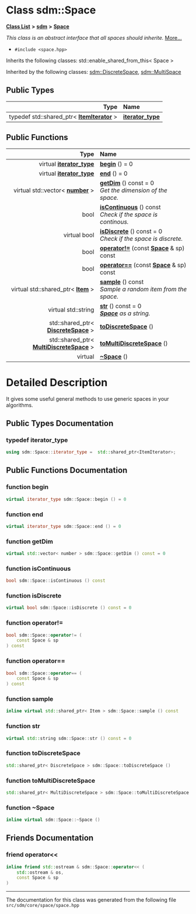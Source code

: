 
# Class sdm::Space

<link rel="stylesheet" href="https://cdnjs.cloudflare.com/ajax/libs/KaTeX/0.5.1/katex.min.css">
<link rel="stylesheet" href="https://cdn.jsdelivr.net/github-markdown-css/2.2.1/github-markdown.css"/>



[**Class List**](annotated.md) **>** [**sdm**](namespacesdm.md) **>** [**Space**](classsdm_1_1Space.md)



_This class is an abstract interface that all spaces should inherite._ [More...](#detailed-description)

* `#include <space.hpp>`



Inherits the following classes: std::enable_shared_from_this< Space >


Inherited by the following classes: [sdm::DiscreteSpace](classsdm_1_1DiscreteSpace.md),  [sdm::MultiSpace](classsdm_1_1MultiSpace.md)






## Public Types

| Type | Name |
| ---: | :--- |
| typedef std::shared\_ptr&lt; [**ItemIterator**](namespacesdm.md#typedef-itemiterator) &gt; | [**iterator\_type**](classsdm_1_1Space.md#typedef-iterator-type)  <br> |




## Public Functions

| Type | Name |
| ---: | :--- |
| virtual [**iterator\_type**](classsdm_1_1Space.md#typedef-iterator-type) | [**begin**](classsdm_1_1Space.md#function-begin) () = 0<br> |
| virtual [**iterator\_type**](classsdm_1_1Space.md#typedef-iterator-type) | [**end**](classsdm_1_1Space.md#function-end) () = 0<br> |
| virtual std::vector&lt; [**number**](namespacesdm.md#typedef-number) &gt; | [**getDim**](classsdm_1_1Space.md#function-getdim) () const = 0<br>_Get the dimension of the space._  |
|  bool | [**isContinuous**](classsdm_1_1Space.md#function-iscontinuous) () const<br>_Check if the space is continous._  |
| virtual bool | [**isDiscrete**](classsdm_1_1Space.md#function-isdiscrete) () const = 0<br>_Check if the space is discrete._  |
|  bool | [**operator!=**](classsdm_1_1Space.md#function-operator) (const [**Space**](classsdm_1_1Space.md) & sp) const<br> |
|  bool | [**operator==**](classsdm_1_1Space.md#function-operator-2) (const [**Space**](classsdm_1_1Space.md) & sp) const<br> |
| virtual std::shared\_ptr&lt; [**Item**](classsdm_1_1Item.md) &gt; | [**sample**](classsdm_1_1Space.md#function-sample) () const<br>_Sample a random item from the space._  |
| virtual std::string | [**str**](classsdm_1_1Space.md#function-str) () const = 0<br>[_**Space**_](classsdm_1_1Space.md) _as a string._ |
|  std::shared\_ptr&lt; [**DiscreteSpace**](classsdm_1_1DiscreteSpace.md) &gt; | [**toDiscreteSpace**](classsdm_1_1Space.md#function-todiscretespace) () <br> |
|  std::shared\_ptr&lt; [**MultiDiscreteSpace**](classsdm_1_1MultiDiscreteSpace.md) &gt; | [**toMultiDiscreteSpace**](classsdm_1_1Space.md#function-tomultidiscretespace) () <br> |
| virtual  | [**~Space**](classsdm_1_1Space.md#function-space) () <br> |








# Detailed Description


It gives some useful general methods to use generic spaces in your algorithms. 

    
## Public Types Documentation


### typedef iterator\_type 


```cpp
using sdm::Space::iterator_type =  std::shared_ptr<ItemIterator>;
```


## Public Functions Documentation


### function begin 


```cpp
virtual iterator_type sdm::Space::begin () = 0
```



### function end 


```cpp
virtual iterator_type sdm::Space::end () = 0
```



### function getDim 


```cpp
virtual std::vector< number > sdm::Space::getDim () const = 0
```



### function isContinuous 


```cpp
bool sdm::Space::isContinuous () const
```



### function isDiscrete 


```cpp
virtual bool sdm::Space::isDiscrete () const = 0
```



### function operator!= 


```cpp
bool sdm::Space::operator!= (
    const Space & sp
) const
```



### function operator== 


```cpp
bool sdm::Space::operator== (
    const Space & sp
) const
```



### function sample 


```cpp
inline virtual std::shared_ptr< Item > sdm::Space::sample () const
```



### function str 


```cpp
virtual std::string sdm::Space::str () const = 0
```



### function toDiscreteSpace 


```cpp
std::shared_ptr< DiscreteSpace > sdm::Space::toDiscreteSpace () 
```



### function toMultiDiscreteSpace 


```cpp
std::shared_ptr< MultiDiscreteSpace > sdm::Space::toMultiDiscreteSpace () 
```



### function ~Space 


```cpp
inline virtual sdm::Space::~Space () 
```

## Friends Documentation



### friend operator&lt;&lt; 


```cpp
inline friend std::ostream & sdm::Space::operator<< (
    std::ostream & os,
    const Space & sp
) 
```



------------------------------
The documentation for this class was generated from the following file `src/sdm/core/space/space.hpp`